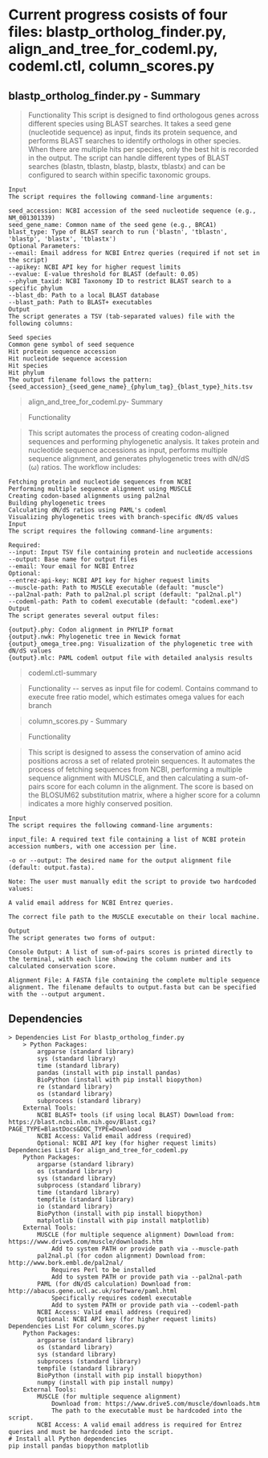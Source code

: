 # Current progress cosists of four files: blastp_ortholog_finder.py, align_and_tree_for_codeml.py, codeml.ctl, column_scores.py

## blastp_ortholog_finder.py - Summary

> Functionality
> This script is designed to find orthologous genes across different species using BLAST searches. It takes a seed gene (nucleotide sequence) as input, finds its protein sequence, and performs BLAST searches to identify orthologs in other species. When there are multiple hits per species, only the best hit is recorded in the output. The script can handle different types of BLAST searches (blastn, tblastn, blastp, blastx, tblastx) and can be configured to search within specific taxonomic groups.

	Input
	The script requires the following command-line arguments:

	seed_accession: NCBI accession of the seed nucleotide sequence (e.g., NM_001301339)
	seed_gene_name: Common name of the seed gene (e.g., BRCA1)
	blast_type: Type of BLAST search to run ('blastn', 'tblastn', 'blastp', 'blastx', 'tblastx')
	Optional Parameters:
	--email: Email address for NCBI Entrez queries (required if not set in the script)
	--apikey: NCBI API key for higher request limits
	--evalue: E-value threshold for BLAST (default: 0.05)
	--phylum_taxid: NCBI Taxonomy ID to restrict BLAST search to a specific phylum
	--blast_db: Path to a local BLAST database
	--blast_path: Path to BLAST+ executables
	Output
	The script generates a TSV (tab-separated values) file with the following columns:

	Seed species
	Common gene symbol of seed sequence
	Hit protein sequence accession
	Hit nucleotide sequence accession
	Hit species
	Hit phylum
	The output filename follows the pattern: {seed_accession}_{seed_gene_name}_{phylum_tag}_{blast_type}_hits.tsv

> align_and_tree_for_codeml.py- Summary

> Functionality

> This script automates the process of creating codon-aligned sequences and performing phylogenetic analysis. It takes protein and nucleotide sequence accessions as input, performs multiple sequence alignment, and generates phylogenetic trees with dN/dS (ω) ratios. The workflow includes:

	Fetching protein and nucleotide sequences from NCBI
	Performing multiple sequence alignment using MUSCLE
	Creating codon-based alignments using pal2nal
	Building phylogenetic trees
	Calculating dN/dS ratios using PAML's codeml
	Visualizing phylogenetic trees with branch-specific dN/dS values
	Input
	The script requires the following command-line arguments:

	Required:
	--input: Input TSV file containing protein and nucleotide accessions
	--output: Base name for output files
	--email: Your email for NCBI Entrez
	Optional:
	--entrez-api-key: NCBI API key for higher request limits
	--muscle-path: Path to MUSCLE executable (default: "muscle")
	--pal2nal-path: Path to pal2nal.pl script (default: "pal2nal.pl")
	--codeml-path: Path to codeml executable (default: "codeml.exe")
	Output
	The script generates several output files:

	{output}.phy: Codon alignment in PHYLIP format
	{output}.nwk: Phylogenetic tree in Newick format
	{output}_omega_tree.png: Visualization of the phylogenetic tree with dN/dS values
	{output}.mlc: PAML codeml output file with detailed analysis results


> codeml.ctl-summary

> Functionality -- serves as input file for codeml. Contains command to execute free ratio model, which estimates omega values for each branch 

> column_scores.py - Summary

> Functionality

> This script is designed to assess the conservation of amino acid positions across a set of related protein sequences. It automates the process of fetching sequences from NCBI, performing a multiple sequence alignment with MUSCLE, and then calculating a sum-of-pairs score for each column in the alignment. The score is based on the BLOSUM62 substitution matrix, where a higher score for a column indicates a more highly conserved position.

	Input
	The script requires the following command-line arguments:
	
	input_file: A required text file containing a list of NCBI protein accession numbers, with one accession per line.
	
	-o or --output: The desired name for the output alignment file (default: output.fasta).
	
	Note: The user must manually edit the script to provide two hardcoded values:
	
	A valid email address for NCBI Entrez queries.
	
	The correct file path to the MUSCLE executable on their local machine.
	
	Output
	The script generates two forms of output:
	
	Console Output: A list of sum-of-pairs scores is printed directly to the terminal, with each line showing the column number and its calculated conservation score.
	
	Alignment File: A FASTA file containing the complete multiple sequence alignment. The filename defaults to output.fasta but can be specified with the --output argument.


## Dependencies
	> Dependencies List For blastp_ortholog_finder.py
		> Python Packages:
			argparse (standard library)
			sys (standard library)
			time (standard library)
			pandas (install with pip install pandas)
			BioPython (install with pip install biopython)
			re (standard library)
			os (standard library)
			subprocess (standard library)
		External Tools:
			NCBI BLAST+ tools (if using local BLAST) Download from: https://blast.ncbi.nlm.nih.gov/Blast.cgi?PAGE_TYPE=BlastDocs&DOC_TYPE=Download
			NCBI Access: Valid email address (required)
			Optional: NCBI API key (for higher request limits)
	Dependencies List For align_and_tree_for_codeml.py
		Python Packages:
			argparse (standard library)
			os (standard library)
			sys (standard library)
			subprocess (standard library)
			time (standard library)
			tempfile (standard library)
			io (standard library)
			BioPython (install with pip install biopython)
			matplotlib (install with pip install matplotlib)
		External Tools:
			MUSCLE (for multiple sequence alignment) Download from: https://www.drive5.com/muscle/downloads.htm
				Add to system PATH or provide path via --muscle-path
			pal2nal.pl (for codon alignment) Download from: http://www.bork.embl.de/pal2nal/
				Requires Perl to be installed
				Add to system PATH or provide path via --pal2nal-path
			PAML (for dN/dS calculation) Download from: http://abacus.gene.ucl.ac.uk/software/paml.html
				Specifically requires codeml executable
				Add to system PATH or provide path via --codeml-path
			NCBI Access: Valid email address (required)
			Optional: NCBI API key (for higher request limits)
	Dependencies List For column_scores.py
		Python Packages:
			argparse (standard library)
			os (standard library)
			sys (standard library)
			subprocess (standard library)
			tempfile (standard library)
			BioPython (install with pip install biopython)
			numpy (install with pip install numpy)
		External Tools:
			MUSCLE (for multiple sequence alignment)
				Download from: https://www.drive5.com/muscle/downloads.htm
				The path to the executable must be hardcoded into the script.
			NCBI Access: A valid email address is required for Entrez queries and must be hardcoded into the script.
	# Install all Python dependencies
	pip install pandas biopython matplotlib
